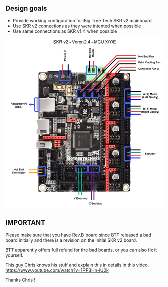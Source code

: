 ## Design goals ##
* Provide working configuration for Big Tree Tech SKR v2 mainboard
* Use SKR v2 connections as they were intented when possible
* Use same connections as SKR v1.4 when possible

![SKR2 - MCU X/Y/E Wiring](SKR2-MCUXYE-wiring.jpg)


## IMPORTANT ##
Please make sure that you have Rev.B board since BTT released a bad board initially and there is a revision on the initial SKR v2 board.

BTT apparently offers full refund for the bad boards, or you can also fix it yourself.

This guy Chris knows his stuff and explain this in details in this video.
https://www.youtube.com/watch?v=1PPBHn-jU0k

Thanks Chris !
